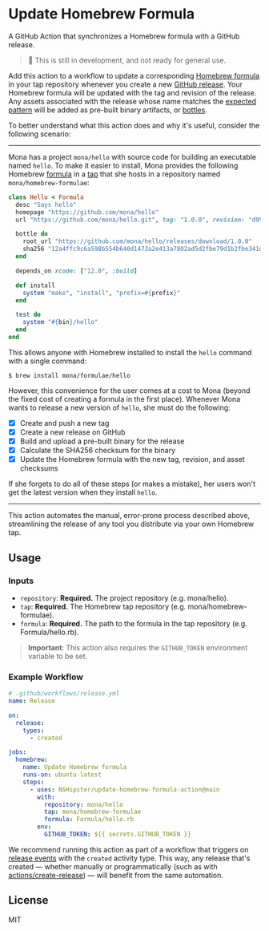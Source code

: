 # Update Homebrew Formula

A GitHub Action that synchronizes a Homebrew formula with a GitHub release.

> 🚧 This is still in development, and not ready for general use.

Add this action to a workflow
to update a corresponding [Homebrew formula](https://brew.sh) in your tap repository
whenever you create a new [GitHub release](https://docs.github.com/en/free-pro-team@latest/github/administering-a-repository/about-releases).
Your Homebrew formula will be updated with the tag and revision of the release.
Any assets associated with the release whose name matches the
[expected pattern](https://github.com/NSHipster/update-homebrew-formula-action/blob/e1551f21a97c71feba4202ab613f460f008807cb/entrypoint.rb#L65)
will be added as pre-built binary artifacts,
or [bottles](https://www.rubydoc.info/github/Homebrew/brew/Formula#bottle-class_method).

To better understand what this action does and why it's useful,
consider the following scenario:

* * *

Mona has a project `mona/hello` with source code
for building an executable named `hello`.
To make it easier to install,
Mona provides the following Homebrew [formula](https://docs.brew.sh/Formula-Cookbook)
in a [tap](https://docs.brew.sh/Formula-Cookbook#homebrew-terminology)
that she hosts in a repository named `mona/homebrew-formulae`:

```ruby
class Hello < Formula
  desc "Says hello"
  homepage "https://github.com/mona/hello"
  url "https://github.com/mona/hello.git", tag: "1.0.0", revision: "d95b2990f6186523cda25cea4f9d45bc1fde069f"

  bottle do
    root_url "https://github.com/mona/hello/releases/download/1.0.0"
    sha256 "12a4ffc9c6a598b554b640d1473a2e413a7802ad5d2fbe79d1b2fbe341d0fb0d" => :catalina
  end

  depends_on xcode: ["12.0", :build]

  def install
    system "make", "install", "prefix=#{prefix}"
  end

  test do
    system "#{bin}/hello"
  end
end
```

This allows anyone with Homebrew installed
to install the `hello` command with a single command:

```terminal
$ brew install mona/formulae/hello
```

However, this convenience for the user comes at a cost to Mona
(beyond the fixed cost of creating a formula in the first place).
Whenever Mona wants to release a new version of `hello`,
she must do the following:

- [x] Create and push a new tag
- [x] Create a new release on GitHub
- [x] Build and upload a pre-built binary for the release
- [x] Calculate the SHA256 checksum for the binary
- [x] Update the Homebrew formula with the new tag, revision,
      and asset checksums

If she forgets to do all of these steps
(or makes a mistake),
her users won't get the latest version when they install `hello`.

* * *

This action automates the manual, error-prone process described above,
streamlining the release of any tool you distribute via
your own Homebrew tap.

## Usage

### Inputs

- `repository`:
  **Required.**
  The project repository (e.g. mona/hello).
- `tap`:
  **Required.**
  The Homebrew tap repository (e.g. mona/homebrew-formulae).
- `formula`:
  **Required.**
  The path to the formula in the tap repository (e.g. Formula/hello.rb).

> **Important**:
> This action also requires the `GITHUB_TOKEN` environment variable to be set.

### Example Workflow

```yml
# .github/workflows/release.yml
name: Release

on:
  release:
    types:
      - created

jobs:
  homebrew:
    name: Update Homebrew formula
    runs-on: ubuntu-latest
    steps:
      - uses: NSHipster/update-homebrew-formula-action@main
        with:
          repository: mona/hello
          tap: mona/homebrew-formulae
          formula: Formula/hello.rb
        env:
          GITHUB_TOKEN: ${{ secrets.GITHUB_TOKEN }}
```

We recommend running this action as part of a workflow that triggers on
[release events](https://docs.github.com/en/free-pro-team@latest/actions/reference/events-that-trigger-workflows#release)
with the `created` activity type.
This way, any release that's created —
whether manually or programmatically
(such as with [actions/create-release](https://github.com/actions/create-release)) —
will benefit from the same automation.

## License

MIT
